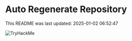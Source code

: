 # Auto Regenerate Repository

This README was last updated: 2025-01-02 06:52:47

 ![TryHackMe](https://tryhackme.com/badge/533634)